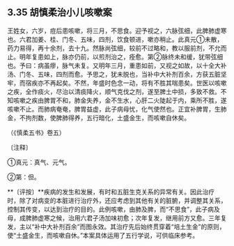 ## 3.35 胡慎柔治小儿咳嗽案

王姓女，六岁，痘后患咳嗽，将三月，不思食。迎予视之，六脉弦细，此脾肺虚寒也。六君加姜、桂、门冬、五味，四剂，饮食顿进，嗽亦稍止。此真元①未散，药力易得，再十余剂，去十九。然脉尚弦细，较前不过略和，教以服前剂，不允而止。明年复患如上，脉亦仍前，以煎剂治之，痊愈。第②脉终未和缓，犹带弦细也。予曰：病虽瘳，脉气未复。又明年三月，重患如前，又视之如故，以十全大补汤、门冬、五味，四剂而愈。予思之，犹未脱也，当补中大补剂百余，方获五脏坚牢，而宿疾亦不再起矣。不然，年盛时色念一动，将有不胜其喘患矣。世医以咳嗽之疾，全作痰火，尽治以清痰降火，顺气克伐之剂，遂至脾土中损，多致不救。不知咳嗽之疾由脾胃不和，肺金失养，金不生水，心肝二火陡起于内，乘所不胜，遂咳嗽不止。而肺病奄奄，脾胃益虚，此子病母忧，化气使然也。正宜补脾胃，生肺金，不拘剂数，使脾肺得养，五行暗化，土盛金生，而咳嗽自休矣。

（《慎柔五书》卷五）

〔注释〕

①真元：真气、元气。

②第：但。

**〔评按〕**疾病的发生和发展，有时和五脏生克关系的异常有关。因此治疗时，除了对病变的本脏进行治疗外，还应考虑到其他有关的脏腑，并调整其关系，控制其传变，以达到治疗的目的。此例咳嗽，由肺及脾，而“不思食”，此子病及母，成脾肺虚寒之候，治用六君子汤加味初愈；次年复发，继用前方又愈。三年复发，主以“补中大补剂百余”而图永效。其治疗先后始终贯穿着“培土生金”的原则，使“土盛金生，而咳嗽自休。”本案具体运用了五行学说，可供临床参考。
